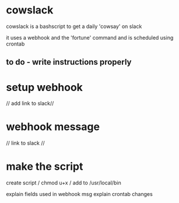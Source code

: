 # cowslack
 
 cowslack is a bashscript to get a daily 'cowsay' on slack

it uses a webhook and the 'fortune' command and is scheduled using crontab


## to do - write instructions properly ##

# setup webhook

// add link to slack//

# webhook message

// link to slack //

# make the script

create script / chmod u+x / add to /usr/local/bin

explain fields used in webhook msg
explain crontab changes

